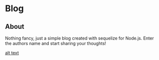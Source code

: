 # Blog

## About
Nothing fancy, just a simple blog created with sequelize for Node.js. Enter the authors name and start sharing your thoughts! 

[alt text](https://giphy.com/gifs/42Fmm3ruAP3xjmAfEs/html5)


